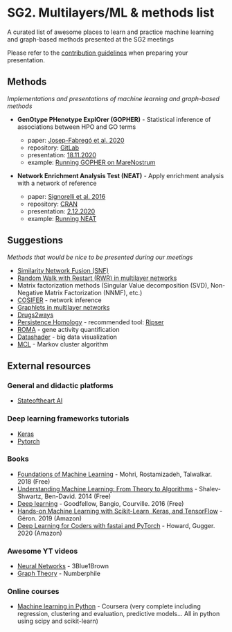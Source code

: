 # SG2. Multilayers/ML & methods list

A curated list of awesome places to learn and practice machine learning and graph-based methods presented at the SG2 meetings

Please refer to the [contribution guidelines](https://github.com/orgs/bsc-life/teams/sg2-multilayers-ml-methods/discussions/1) when preparing your presentation.

## Methods

*Implementations and presentations of machine learning and graph-based methods*

* **GenOtype PHenotype ExplOrer (GOPHER)** - Statistical inference of associations between HPO and GO terms
    * paper: [Josep-Fabregó et al. 2020](https://link.springer.com/chapter/10.1007%2F978-3-030-59851-8_13)
    * repository: [GitLab](https://pm.bsc.es/gitlab/applications/gopher)
    * presentation: [18.11.2020](https://docs.google.com/presentation/d/1lE_FVOevaqxiKE5vQut1t2mMn7JIEF5Eox3JBpijbqw/edit?usp=sharing)
    * example: [Running GOPHER on MareNostrum](https://github.com/cirillodavide/gopher_usecase/blob/master/example_run.md)

* **Network Enrichment Analysis Test (NEAT)** - Apply enrichment analysis with a network of reference
    * paper: [Signorelli et al. 2016](https://bmcbioinformatics.biomedcentral.com/articles/10.1186/s12859-016-1203-6)
    * repository: [CRAN](https://cran.r-project.org/web/packages/neat/index.html)
    * presentation: [2.12.2020](https://docs.google.com/presentation/d/14CN7aguiQFr8ac26FwVpLY43_uQFWt9fiMIGxOfc3c0/edit?usp=sharing)
    * example: [Running NEAT](https://github.com/ikernunezca/neat_use_case)

## Suggestions

*Methods that would be nice to be presented during our meetings*

* [Similarity Network Fusion (SNF)](http://compbio.cs.toronto.edu/SNF/SNF/Software.html)
* [Random Walk with Restart (RWR) in multilayer networks](https://academic.oup.com/bioinformatics/article/35/3/497/5055408)
* Matrix factorization methods (Singular Value decomposition (SVD), Non-Negative Matrix Factorization (NNMF), etc.)
* [COSIFER](https://sysbio.uk-south.containers.mybluemix.net/cosifer/) - network inference
* [Graphlets in multilayer networks](https://www.nature.com/articles/s41598-020-57609-3)
* [Drugs2ways](https://journals.plos.org/ploscompbiol/article?id=10.1371%2Fjournal.pcbi.1008464)
* [Persistence Homology](https://appliednetsci.springeropen.com/articles/10.1007/s41109-019-0179-3) - recommended tool: [Ripser](https://pypi.org/project/ripser/)
* [ROMA](https://pubmed.ncbi.nlm.nih.gov/26925094/) - gene activity quantification
* [Datashader](https://datashader.org/) - big data visualization
* [MCL](https://micans.org/mcl/) - Markov cluster algorithm

## External resources

### General and didactic platforms

* [Stateoftheart AI](https://www.stateoftheart.ai/)

### Deep learning frameworks tutorials
* [Keras](https://keras.io/guides/)
* [Pytorch](https://pytorch.org/tutorials/)

### Books
* [Foundations of Machine Learning](https://cs.nyu.edu/~mohri/mlbook/) - Mohri, Rostamizadeh, Talwalkar. 2018 (Free)
* [Understanding Machine Learning: From Theory to Algorithms](https://www.cs.huji.ac.il/~shais/UnderstandingMachineLearning/) - Shalev-Shwartz, Ben-David. 2014 (Free)
* [Deep learning](https://www.deeplearningbook.org/) - Goodfellow, Bangio, Courville. 2016 (Free)
* [Hands-on Machine Learning with Scikit-Learn, Keras, and TensorFlow](https://www.amazon.es/Hands-Machine-Learning-Scikit-Learn-TensorFlow/dp/1492032646) - Géron. 2019 (Amazon)
* [Deep Learning for Coders with fastai and PyTorch](https://www.amazon.es/Deep-Learning-Coders-Fastai-Pytorch/dp/1492045527) - Howard, Gugger. 2020 (Amazon)

### Awesome YT videos
* [Neural Networks](https://www.youtube.com/playlist?list=PLZHQObOWTQDNU6R1_67000Dx_ZCJB-3pi) - 3Blue1Brown
* [Graph Theory](https://www.youtube.com/playlist?list=PLt5AfwLFPxWIO0rkWl44MhS_PLLqu3Kvr) - Numberphile

### Online courses
 * [Machine learning in Python](https://www.coursera.org/learn/python-machine-learning) - Coursera (very complete including regression, clustering and evaluation, predictive models... All in python using scipy and scikit-learn)
